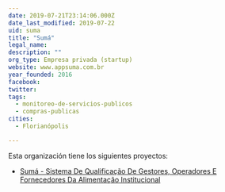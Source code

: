 ```yaml
---
date: 2019-07-21T23:14:06.000Z
date_last_modified: 2019-07-22
uid: suma
title: "Sumá"
legal_name: 
description: ""
org_type: Empresa privada (startup)
website: www.appsuma.com.br
year_founded: 2016
facebook: 
twitter: 
tags:
  - monitoreo-de-servicios-publicos
  - compras-publicas
cities: 
  - Florianópolis

---
```


Esta organización tiene los siguientes proyectos:

- [Sumá - Sistema De Qualificação De Gestores, Operadores E Fornecedores Da Alimentação Institucional](/i/suma-sistema-de-qualificacão-de-gestores-operadores-e-fornecedores-da-alimentacão-institucional.html)
